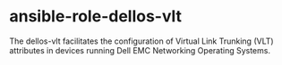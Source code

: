# ansible-role-dellos-vlt
The dellos-vlt facilitates the configuration of Virtual Link Trunking (VLT) attributes in devices running Dell EMC Networking Operating Systems.
